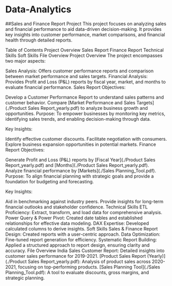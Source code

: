 # Data-Analytics
##Sales and Finance Report Project
This project focuses on analyzing sales and financial performance to aid data-driven decision-making. It provides key insights into customer performance, market comparisons, and financial health through detailed reports.

Table of Contents
Project Overview
Sales Report
Finance Report
Technical Skills
Soft Skills
File Overview
Project Overview
The project encompasses two major aspects:

Sales Analysis: Offers customer performance reports and comparison between market performance and sales targets.
Financial Analysis: Provides Profit and Loss (P&L) reports by fiscal year, market, and months to evaluate financial performance.
Sales Report
Objectives:

Develop a Customer Performance Report to understand sales patterns and customer behavior.
Compare [Market Performance and Sales Targets](./Product Sales Report_yearly.pdf) to analyze business growth and opportunities.
Purpose: To empower businesses by monitoring key metrics, identifying sales trends, and enabling decision-making through data.

Key Insights:

Identify effective customer discounts.
Facilitate negotiation with consumers.
Explore business expansion opportunities in potential markets.
Finance Report
Objectives:

Generate Profit and Loss (P&L) reports by [Fiscal Year](./Product Sales Report_yearly.pdf) and [Months](./Product Sales Report_yearly.pdf).
Analyze financial performance by [Markets](./Sales Planning_Tool.pdf).
Purpose: To align financial planning with strategic goals and provide a foundation for budgeting and forecasting.

Key Insights:

Aid in benchmarking against industry peers.
Provide insights for long-term financial outlooks and stakeholder confidence.
Technical Skills
ETL Proficiency: Extract, transform, and load data for comprehensive analysis.
Power Query & Power Pivot: Created date tables and established relationships for effective data modeling.
DAX Expertise: Developed calculated columns to derive insights.
Soft Skills
Sales & Finance Report Design: Created reports with a user-centric approach.
Data Optimization: Fine-tuned report generation for efficiency.
Systematic Report Building: Applied a structured approach to report design, ensuring clarity and accuracy.
File Overview
India Sales Customer Report: Detailed insights into customer sales performance for 2019-2021.
[Product Sales Report (Yearly)](./Product Sales Report_yearly.pdf): Analysis of product sales across 2020-2021, focusing on top-performing products.
[Sales Planning Tool](./Sales Planning_Tool.pdf): A tool to evaluate discounts, gross margins, and strategic planning.
